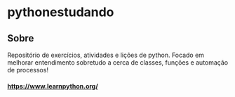 # pythonestudando

## Sobre
Repositório de exercícios, atividades e lições de python.
Focado em melhorar entendimento sobretudo a cerca de classes, funções e automação de processos!


#### https://www.learnpython.org/



